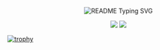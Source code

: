 <p align="center">
  <img src="https://readme-typing-svg.demolab.com/?lines=你好，世界！;Hello+world!;こんにちは、世界！;Hola+mundo!;Bonjour+le+monde!;Hallo+Welt!;Привет,мир!;Ciao+mondo!;Olá+mundo!;안녕하세요,세상!;Witaj+świecie!;नमस्ते+दुनिया!;مرحبا+بالعالم!;Merhaba+dünya!;Hallo+wereld!;Γεια+σου+κόσμε!;Code+changes+the+world!&font=Fira+Code&pause=1000&color=000000&center=true&width=380&height=50&duration=4000&pause=1000" alt="README Typing SVG">
</p>

<p align="center">
  <a href="https://blog.fish233.online" alt="Blog" title="Blog">
    <img src="https://img.shields.io/badge/Blog-Jump-blue?style=for-the-badge&logo=hexo&logoColor=blue"/></a>
  <a href="https://docs.fish233.online" alt="Docs" title="Docs">
    <img src="https://img.shields.io/badge/Docs-Jump-green?style=for-the-badge&logo=googledocs&logoColor=green"/></a>
</p>

[![trophy](https://github-profile-trophy.vercel.app/?username=PaperFish233&theme=gruvbox&column=-1)](https://github.com/ryo-ma/github-profile-trophy)
